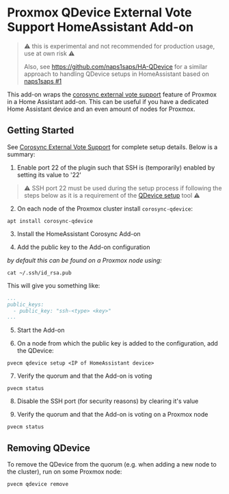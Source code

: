 # Proxmox QDevice External Vote Support HomeAssistant Add-on

> ⚠️ this is experimental and not recommended for production usage, use at own risk ⚠️
>
> Also, see https://github.com/naps1saps/HA-QDevice for a similar approach to handling QDevice setups in HomeAssistant based on [naps1saps #1](https://github.com/Emptyless/proxmox-qdevice-homeassistant-addon/issues/1#issuecomment-3413970657)

This add-on wraps the [corosync external vote support](https://pve.proxmox.com/wiki/Cluster_Manager#_corosync_external_vote_support)
feature of Proxmox in a Home Assistant add-on. This can be useful if you have a dedicated Home Assistant device and an even amount
of nodes for Proxmox.

## Getting Started

See [Corosync External Vote Support](https://pve.proxmox.com/pve-docs/chapter-pvecm.html#_corosync_external_vote_support) for complete
setup details. Below is a summary:

1) Enable port 22 of the plugin such that SSH is (temporarily) enabled by setting its value to '22'

> ⚠️ SSH port 22 must be used during the setup process if following the steps below as it is a requirement of the [QDevice setup](https://pve.proxmox.com/pve-docs/pvecm.1.html#_requirements) tool ⚠️

2) On each node of the Proxmox cluster install `corosync-qdevice`:

```
apt install corosync-qdevice
```

3) Install the HomeAssistant Corosync Add-on

4) Add the public key to the Add-on configuration

_by default this can be found on a Proxmox node using:_
```
cat ~/.ssh/id_rsa.pub
```

This will give you something like:
```yaml
...
public_keys:
  - public_key: "ssh-<type> <key>"
...
```

5) Start the Add-on

6) On a node from which the public key is added to the configuration, add the QDevice:

```
pvecm qdevice setup <IP of HomeAssistant device>
```

7) Verify the quorum and that the Add-on is voting

```
pvecm status
```

8) Disable the SSH port (for security reasons) by clearing it's value


9) Verify the quorum and that the Add-on is voting on a Proxmox node

```
pvecm status
```

## Removing QDevice

To remove the QDevice from the quorum (e.g. when adding a new node to the cluster), run on some Proxmox node:

```
pvecm qdevice remove
```
